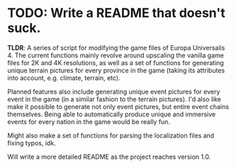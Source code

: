 # TODO: Write a README that doesn't suck.

**TLDR**:
A series of script for modifying the game files of Europa Universalis 4. The current functions mainly revolve around upscaling the vanilla game files for 2K and 4K resolutions, as well as a set of functions for generating unique terrain pictures for every province in the game (taking its attributes into account, e.g. climate, terrain, etc).

Planned features also include generating unique event pictures for every event in the game (in a similar fashion to the terrain pictures). I'd also like make it possible to generate not only event pictures, but entire event chains themselves. Being able to automatically produce unique and immersive events for every nation in the game would be really fun.

Might also make a set of functions for parsing the localization files and fixing typos, idk.

Will write a more detailed README as the project reaches version 1.0.